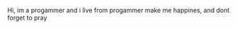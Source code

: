 Hi, im a progammer and i live from progammer make me happines, and dont forget to pray
<!---
kyungju-ui/kyungju-ui is a ✨ special ✨ repository because its `README.md` (this file) appears on your GitHub profile.
You can click the Preview link to take a look at your changes.
--->
